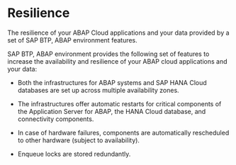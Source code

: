 <!-- loio57ef91a09e614e70af86dba15d628bc0 -->

# Resilience

The resilience of your ABAP Cloud applications and your data provided by a set of SAP BTP, ABAP environment features.

SAP BTP, ABAP environment provides the following set of features to increase the availability and resilience of your ABAP cloud applications and your data:

-   Both the infrastructures for ABAP systems and SAP HANA Cloud databases are set up across multiple availability zones.

-   The infrastructures offer automatic restarts for critical components of the Application Server for ABAP, the HANA Cloud database, and connectivity components.

-   In case of hardware failures, components are automatically rescheduled to other hardware \(subject to availability\).

-   Enqueue locks are stored redundantly.



